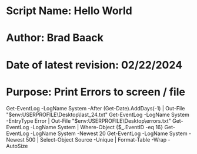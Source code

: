# Script Name:                  Hello World
# Author:                       Brad Baack
# Date of latest revision:      02/22/2024
# Purpose:                      Print Errors to screen / file


Get-EventLog -LogName System -After (Get-Date).AddDays(-1) | Out-File "$env:USERPROFILE\Desktop\last_24.txt"
Get-EventLog -LogName System -EntryType Error | Out-File "$env:USERPROFILE\Desktop\errors.txt"
Get-EventLog -LogName System | Where-Object {$_.EventID -eq 16}
Get-EventLog -LogName System -Newest 20
Get-EventLog -LogName System -Newest 500 | Select-Object Source -Unique | Format-Table -Wrap -AutoSize
